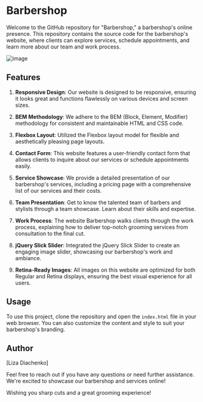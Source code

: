 # Barbershop

Welcome to the GitHub repository for "Barbershop," a barbershop's online presence. This repository contains the source code for the barbershop's website, where clients can explore services, schedule appointments, and learn more about our team and work process.

![image](https://github.com/di-liza/barbershop/assets/114363326/d8fa52e6-a869-42ba-80e1-70cb34a83bb8)


## Features

1. **Responsive Design**: Our website is designed to be responsive, ensuring it looks great and functions flawlessly on various devices and screen sizes.

2. **BEM Methodology**: We adhere to the BEM (Block, Element, Modifier) methodology for consistent and maintainable HTML and CSS code.

3. **Flexbox Layout**: Utilized the Flexbox layout model for flexible and aesthetically pleasing page layouts.

4. **Contact Form**: This website features a user-friendly contact form that allows clients to inquire about our services or schedule appointments easily.

5. **Service Showcase**: We provide a detailed presentation of our barbershop's services, including a pricing page with a comprehensive list of our services and their costs.

6. **Team Presentation**: Get to know the talented team of barbers and stylists through a team showcase. Learn about their skills and expertise.

7. **Work Process**: The website Barbershop walks clients through the work process, explaining how to deliver top-notch grooming services from consultation to the final cut.

8. **jQuery Slick Slider**: Integrated the jQuery Slick Slider to create an engaging image slider, showcasing our barbershop's work and ambiance.

9. **Retina-Ready Images**: All images on this website are optimized for both Regular and Retina displays, ensuring the best visual experience for all users.

## Usage

To use this project, clone the repository and open the `index.html` file in your web browser. You can also customize the content and style to suit your barbershop's branding.

## Author

[Liza Diachenko]

Feel free to reach out if you have any questions or need further assistance. We're excited to showcase our barbershop and services online!

Wishing you sharp cuts and a great grooming experience!
